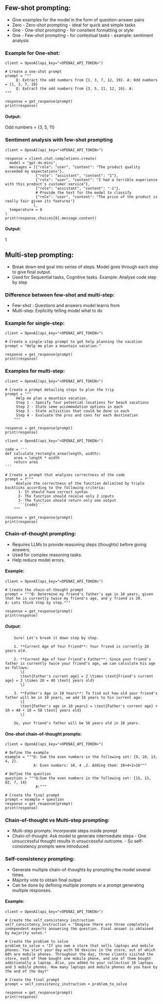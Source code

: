 ## Few-shot prompting:
- Give examples for the model in the form of question-answer pairs
- Zero - Zero-shot prompting - ideal for quick and simple tasks
- One - One-shot prompting - for consitent formatting or style
- One - Few-shot prompting - for contextual tasks - example: sentiment analysis

### Example for One-shot:
```
client = OpenAI(api_key="<OPENAI_API_TOKEN>")

# Create a one-shot prompt
prompt = """
     Q: Extract the odd numbers from {1, 3, 7, 12, 19}. A: Odd numbers = {1, 3, 7, 19}
     Q: Extract the odd numbers from {3, 5, 11, 12, 16}. A:
"""

response = get_response(prompt)
print(response)
```
#### Output:
Odd numbers = {3, 5, 11}

### Sentiment analysis with few-shot prompting
```
client = OpenAI(api_key="<OPENAI_API_TOKEN>")

response = client.chat.completions.create(
  model = "gpt-4o-mini",
  messages = [{"role": "user", "content": "The product quality exceeded my expectations"},
              {"role": "assistant", "content": "1"},
              {"role": "user", "content": "I had a terrible experience with this product's customer service"},
              {"role": "assistant", "content": "-1"},
              # Provide the text for the model to classify
              {"role": "user", "content": "The price of the product is really fair given its features"}
             ],
  temperature = 0
)
print(response.choices[0].message.content)
```
#### Output: 
1

## Multi-step prompting:
- Break down end goal into series of steps. Model goes through each step to give final output.
- Used for Sequential tasks, Cognitive tasks. Example: Analyse code step by step
  
### Difference between few-shot and multi-step:
- Few-shot : Questions and answers model learns from
- Multi-step: Explicitly telling model what to do

### Example for single-step:
```
client = OpenAI(api_key="<OPENAI_API_TOKEN>")

# Create a single-step prompt to get help planning the vacation
prompt = "Help me plan a mountain vacation."

response = get_response(prompt)
print(response)
```

### Examples for multi-step:
```
client = OpenAI(api_key="<OPENAI_API_TOKEN>")

# Create a prompt detailing steps to plan the trip
prompt = """
     Help me plan a mountain vacation.
     Step 1 - Specify four potential locations for beach vacations
     Step 2 - State some accommodation options in each
     Step 3 - State activities that could be done in each
     Step 4 - Evaluate the pros and cons for each destination
    """

response = get_response(prompt)
print(response)
```
```
client = OpenAI(api_key="<OPENAI_API_TOKEN>")

code = '''
def calculate_rectangle_area(length, width):
    area = length * width
    return area
'''

# Create a prompt that analyzes correctness of the code
prompt = f"""
     Analyze the correctness of the function delimited by triple backticks according to the following criteria:
      1- It should have correct syntax
      2- The function should receive only 2 inputs
      3- The function should return only one output
      ```{code}```
    """

response = get_response(prompt)
print(response)
```
### Chain-of-thought prompting:
- Requires LLMs to provide reasoning steps (thoughts) before giving answers.
- Used for complex reasoning tasks.
- Help reduce model errors.
  
#### Example:
```
client = OpenAI(api_key="<OPENAI_API_TOKEN>")

# Create the chain-of-thought prompt
prompt = """Q: Determine my friend's father's age in 10 years, given that he is currently twice my friend's age, and y friend is 20.
A: Lets think step by step."""

response = get_response(prompt)
print(response)
```
##### Output:
```
    Sure! Let's break it down step by step.
    
    1. **Current Age of Your Friend**: Your friend is currently 20 years old.
    
    2. **Current Age of Your Friend's Father**: Since your friend's father is currently twice your friend's age, we can calculate his age as follows:
       \[
       \text{Father's current age} = 2 \times \text{Friend's current age} = 2 \times 20 = 40 \text{ years old}
       \]
    
    3. **Father's Age in 10 Years**: To find out how old your friend's father will be in 10 years, we add 10 years to his current age:
       \[
       \text{Father's age in 10 years} = \text{Father's current age} + 10 = 40 + 10 = 50 \text{ years old}
       \]
    
    So, your friend's father will be 50 years old in 10 years.
```
#### One-shot chain-of-thought prompts:
```
client = OpenAI(api_key="<OPENAI_API_TOKEN>")

# Define the example 
example = """Q: Sum the even numbers in the following set: {9, 10, 13, 4, 2}.
             A: Even numbers: 10, 4 ,2. Adding them: 10+4+2=16"""

# Define the question
question = """Q:Sum the even numbers in the following set: {15, 13, 82, 7, 14}
              A:"""

# Create the final prompt
prompt = example + question
response = get_response(prompt)
print(response)
```
### Chain-of-thought vs Multi-step prompting:
- Multi-step prompts: Incorporate steps inside prompt
- Chain-of-thought: Ask model to generate intermediate steps
       - One unsuccessful thought results in unsuccessful outcome.
       - So self-consistency prompts were introduced.

### Self-consistency prompting:
- Generate multiple chain-of-thoughts by prompting the model several times.
- Majority vote to obtain final output
- Can be done by defining multiple prompts or a prompt generating multiple responses.

#### Example:
```
client = OpenAI(api_key="<OPENAI_API_TOKEN>")

# Create the self_consistency instruction
self_consistency_instruction = "Imagine there are three completely independent experts answering the question. Final answet is obtained by majority votes."

# Create the problem to solve
problem_to_solve = "If you own a store that sells laptops and mobile phones. You start your day with 50 devices in the store, out of which 60% are mobile phones. Throughout the day, three clients visited the store, each of them bought one mobile phone, and one of them bought additionally a laptop. Also, you added to your collection 10 laptops and 5 mobile phones. How many laptops and mobile phones do you have by the end of the day?"

# Create the final prompt
prompt = self_consistency_instruction + problem_to_solve

response = get_response(prompt)
print(response)
```

